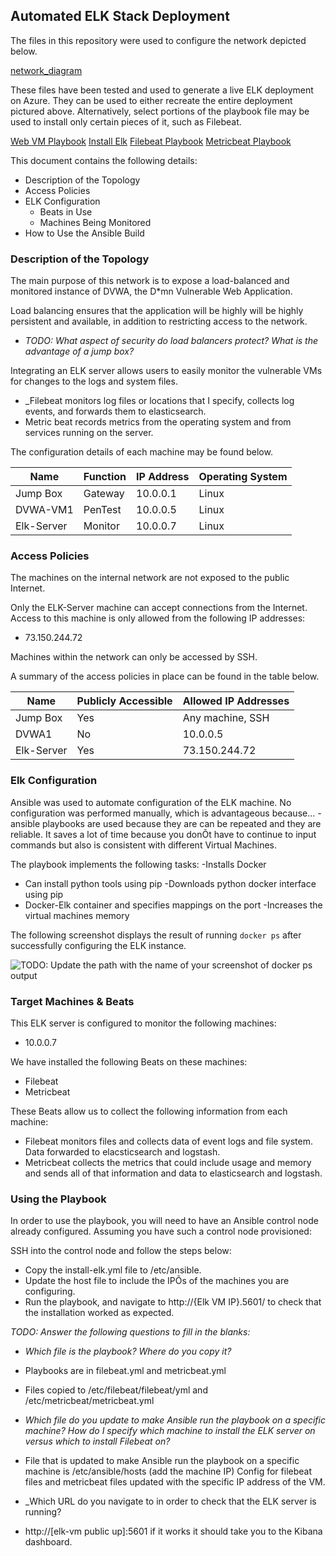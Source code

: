 ## Automated ELK Stack Deployment

The files in this repository were used to configure the network depicted below.

[network_diagram](https://github.com/berlysd/Elk_Stack_Proj/blob/master/Diagrams/Elk_Stack_Project_Diagram.png)

These files have been tested and used to generate a live ELK deployment on Azure. They can be used to either recreate the entire deployment pictured above. Alternatively, select portions of the playbook file may be used to install only certain pieces of it, such as Filebeat.

  
  [Web VM Playbook](https://github.com/berlysd/Elk_Stack_Proj/blob/master/Ansible/Ansible_Config.yml)
  [Install Elk](https://github.com/berlysd/Elk_Stack_Proj/blob/master/Ansible/install-elk.yml)
  [Filebeat Playbook](https://github.com/berlysd/Elk_Stack_Proj/blob/master/Ansible/Filebeat_Configuration.yml)
  [Metricbeat Playbook](https://github.com/berlysd/Elk_Stack_Proj/blob/master/Ansible/pentest.yml)


This document contains the following details:
- Description of the Topology
- Access Policies
- ELK Configuration
  - Beats in Use
  - Machines Being Monitored
- How to Use the Ansible Build


### Description of the Topology

The main purpose of this network is to expose a load-balanced and monitored instance of DVWA, the D*mn Vulnerable Web Application.

Load balancing ensures that the application will be highly will be highly persistent and available, in addition to restricting access to the network.
- _TODO: What aspect of security do load balancers protect? What is the advantage of a jump box?_

Integrating an ELK server allows users to easily monitor the vulnerable VMs for changes to the logs and system files.
- _Filebeat monitors log files or locations that I specify, collects log events, and forwards them to elasticsearch.
- Metric beat records metrics from the operating system and from services running on the server.







The configuration details of each machine may be found below.

| Name     | Function | IP Address | Operating System |
|----------|----------|------------|------------------|
| Jump Box | Gateway  | 10.0.0.1   | Linux            |
| DVWA-VM1 | PenTest  | 10.0.0.5   | Linux            |
|Elk-Server| Monitor  | 10.0.0.7   | Linux            |

### Access Policies

The machines on the internal network are not exposed to the public Internet. 

Only the ELK-Server machine can accept connections from the Internet. Access to this machine is only allowed from the following IP addresses:
- 73.150.244.72

Machines within the network can only be accessed by SSH.

A summary of the access policies in place can be found in the table below.

| Name     | Publicly Accessible | Allowed IP Addresses |
|----------|---------------------|----------------------|
| Jump Box | Yes                 | Any machine, SSH     |
| DVWA1    | No                  | 10.0.0.5             |
|Elk-Server| Yes                 | 73.150.244.72        |


### Elk Configuration

Ansible was used to automate configuration of the ELK machine. No configuration was performed manually, which is advantageous because...
-ansible playbooks are used because they are can be repeated and they are reliable. It saves a lot of time because you donÕt have to continue to input commands but also is consistent with different Virtual Machines. 

The playbook implements the following tasks:
-Installs Docker
- Can install python tools using pip
-Downloads python docker interface using pip
- Docker-Elk container and specifies mappings on the port
-Increases the virtual machines memory

The following screenshot displays the result of running `docker ps` after successfully configuring the ELK instance.

![TODO: Update the path with the name of your screenshot of docker ps output](Images/docker_ps_output.png)


### Target Machines & Beats
This ELK server is configured to monitor the following machines:
- 10.0.0.7

We have installed the following Beats on these machines:
- Filebeat
- Metricbeat

These Beats allow us to collect the following information from each machine:
- Filebeat monitors files and collects data of event logs and file system. Data forwarded to elacsticsearch and logstash.
- Metricbeat collects the metrics that could include usage and memory and sends all of that information and data to elasticsearch and logstash.

### Using the Playbook
In order to use the playbook, you will need to have an Ansible control node already configured. Assuming you have such a control node provisioned: 

SSH into the control node and follow the steps below:
- Copy the install-elk.yml file to /etc/ansible.
- Update the host file to include the IPÕs of the machines you are configuring.
- Run the playbook, and navigate to http://{Elk VM IP}.5601/ to check that the installation worked as expected.

_TODO: Answer the following questions to fill in the blanks:_
- _Which file is the playbook? Where do you copy it?_
- Playbooks are in filebeat.yml and metricbeat.yml
- Files copied to /etc/filebeat/filebeat/yml and /etc/metricbeat/metricbeat.yml

- _Which file do you update to make Ansible run the playbook on a specific machine? How do I specify which machine to install the ELK server on versus which to install Filebeat on?_
- File that is updated to make Ansible run the playbook on a specific machine is /etc/ansible/hosts (add the machine IP) Config for filebeat files and metricbeat files updated with the specific IP address of the VM.

- _Which URL do you navigate to in order to check that the ELK server is running?
- http://[elk-vm public up]:5601 if it works it should take you to the Kibana dashboard.

